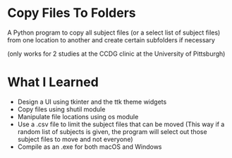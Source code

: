 # Copy Files To Folders
A Python program to copy all subject files (or a select list of subject files) from one location to another and create certain subfolders if necessary

(only works for 2 studies at the CCDG clinic at the University of Pittsburgh)

# What I Learned
* Design a UI using tkinter and the ttk theme widgets
* Copy files using shutil module
* Manipulate file locations using os module
* Use a .csv file to limit the subject files that can be moved (This way if a random list of subjects is given, the program will select out those subject files to move and not everyone)
* Compile as an .exe for both macOS and Windows 
